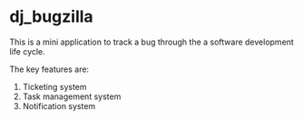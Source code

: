
# dj_bugzilla
This is a mini application to track a bug through the a software development life cycle.

The key features are:
1. Ticketing system
2. Task management system
3. Notification system
